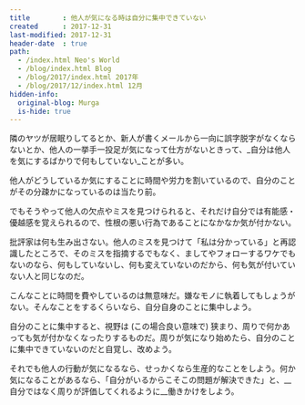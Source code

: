 ```yaml
---
title        : 他人が気になる時は自分に集中できていない
created      : 2017-12-31
last-modified: 2017-12-31
header-date  : true
path:
  - /index.html Neo's World
  - /blog/index.html Blog
  - /blog/2017/index.html 2017年
  - /blog/2017/12/index.html 12月
hidden-info:
  original-blog: Murga
  is-hide: true
---
```


隣のヤツが居眠りしてるとか、新人が書くメールから一向に誤字脱字がなくならないとか、他人の一挙手一投足が気になって仕方がないときって、_自分は他人を気にするばかりで何もしていない_ことが多い。

他人がどうしているか気にすることに時間や労力を割いているので、自分のことがその分疎かになっているのは当たり前。

でもそうやって他人の欠点やミスを見つけられると、それだけ自分では有能感・優越感を覚えられるので、性根の悪い行為であることになかなか気が付かない。

批評家は何も生み出さない。他人のミスを見つけて「私は分かっている」と再認識したところで、そのミスを指摘するでもなく、ましてやフォローするワケでもないのなら、何もしていないし、何も変えていないのだから、何も気が付いていない人と同じなのだ。

こんなことに時間を費やしているのは無意味だ。嫌なモノに執着してもしょうがない。そんなことをするくらいなら、自分自身のことに集中しよう。

自分のことに集中すると、視野は (この場合良い意味で) 狭まり、周りで何かあっても気が付かなくなったりするものだ。周りが気になり始めたら、自分のことに集中できていないのだと自覚し、改めよう。

それでも他人の行動が気になるなら、せっかくなら生産的なことをしよう。何か気になることがあるなら、「自分がいるからこそこの問題が解決できた」と、__自分ではなく周りが評価してくれるように__働きかけをしよう。
